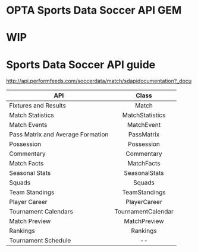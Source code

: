 # OPTA Sports Data Soccer API GEM

<!-- Short description and motivation. -->

# WIP

# Sports Data Soccer API guide

<http://api.performfeeds.com/soccerdata/match/sdapidocumentation?_docu>

API                               |  Class
--------------------------------- | :-----:
Fixtures and Results              | Match
Match Statistics                  | MatchStatistics
Match Events                      | MatchEvent
Pass Matrix and Average Formation | PassMatrix
Possession                        | Possession
Commentary                        | Commentary
Match Facts                       | MatchFacts
Seasonal Stats                    | SeasonalStats
Squads                            | Squads
Team Standings                    | TeamStandings
Player Career                     | PlayerCareer
Tournament Calendars              | TournamentCalendar
Match Preview                     | MatchPreview
Rankings                          | Rankings
Tournament Schedule               | --


<!--
## Usage
How to use my plugin.

## Installation
Add this line to your application's Gemfile:

```ruby
gem 'opta_sd'
```

And then execute:
```bash
$ bundle
```

Or install it yourself as:
```bash
$ gem install opta_sd
```

## Contributing
Contribution directions go here.

## License
The gem is available as open source under the terms of the [MIT License](http://opensource.org/licenses/MIT).
-->
